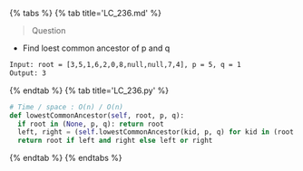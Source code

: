 {% tabs %}
{% tab title='LC_236.md' %}

> Question

* Find loest common ancestor of p and q

```txt
Input: root = [3,5,1,6,2,0,8,null,null,7,4], p = 5, q = 1
Output: 3
```

{% endtab %}
{% tab title='LC_236.py' %}

```py
# Time / space : O(n) / O(n)
def lowestCommonAncestor(self, root, p, q):
  if root in (None, p, q): return root
  left, right = (self.lowestCommonAncestor(kid, p, q) for kid in (root.left, root.right))
  return root if left and right else left or right
```

{% endtab %}
{% endtabs %}
